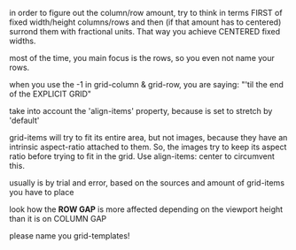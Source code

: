 <!-- css grid rationale -->

in order to figure out the column/row amount, try to think in terms FIRST of fixed width/height columns/rows and then (if that amount has to centered) surrond them with fractional units. That way you achieve CENTERED fixed widths.

most of the time, you main focus is the rows, so you even not name your rows.

<!-- when you use the -1 in grid-column & grid-row... -->
when you use the -1 in grid-column & grid-row, you are saying: "'til the end of the EXPLICIT GRID"

take into account the 'align-items' property, because is set to stretch by 'default'

grid-items will try to fit its entire area, but not images, because they have an intrinsic aspect-ratio attached to them. So, the images try to keep its aspect ratio before trying to fit in the grid. Use align-items: center to circumvent this.

<!-- how to create complex grids (for a gallery, for example) -->
usually is by trial and error, based on the sources and amount of grid-items you have to place


<!-- other comments -->
look how the **ROW GAP** is more affected depending on the viewport height than it is on COLUMN GAP

<!-- if you plan tu use grid on responsive layouts using media queries -->
please name you grid-templates!